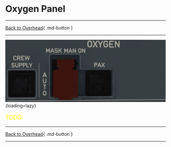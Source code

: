 # Oxygen Panel

---

[Back to Overhead](../overviews/ovhd.md){ .md-button }

---

![Oxygen Panel](../../../assets/a380x-briefing/flight-deck/ovhd/oxygen-panel.png "Oxygen Panel"){loading=lazy}

[//]: # (TODO API Doc Link)

[//]: # (TODO)
<p style="color:yellow; font-size:18px;">TODO: </p>

---

[Back to Overhead](../overviews/ovhd.md){ .md-button }

---


